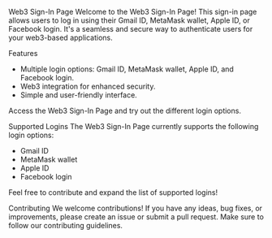 Web3 Sign-In Page
Welcome to the Web3 Sign-In Page! This sign-in page allows users to log in using their Gmail ID, MetaMask wallet, Apple ID, or Facebook login. It's a seamless and secure way to authenticate users for your web3-based applications.

Features
- Multiple login options: Gmail ID, MetaMask wallet, Apple ID, and Facebook login.
- Web3 integration for enhanced security.
- Simple and user-friendly interface.

Access the Web3 Sign-In Page and try out the different login options.

Supported Logins
The Web3 Sign-In Page currently supports the following login options:
- Gmail ID
- MetaMask wallet
- Apple ID
- Facebook login

Feel free to contribute and expand the list of supported logins!

Contributing
We welcome contributions! If you have any ideas, bug fixes, or improvements, please create an issue or submit a pull request. Make sure to follow our contributing guidelines.




